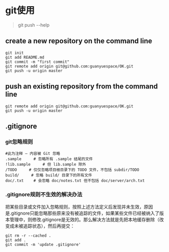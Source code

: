 # git使用
>git push --help


## create a new repository on the command line
```
git init
git add README.md
git commit -m "first commit"
git remote add origin git@github.com:guanyuespace/OK.git
git push -u origin master
```
##  push an existing repository from the command line
```
git remote add origin git@github.com:guanyuespace/OK.git
git push -u origin master
```


## .gitignore
### git忽略规则
```
#此为注释 – 内容被 Git 忽略
.sample 　　 # 忽略所有 .sample 结尾的文件
!lib.sample 　　 # 但 lib.sample 除外
/TODO 　　 # 仅仅忽略项目根目录下的 TODO 文件，不包括 subdir/TODO
build/ 　　 # 忽略 build/ 目录下的所有文件
doc/.txt 　　# 会忽略 doc/notes.txt 但不包括 doc/server/arch.txt
```
### .gitignore规则不生效的解决办法
把某些目录或文件加入忽略规则，按照上述方法定义后发现并未生效，原因是.gitignore只能忽略那些原来没有被追踪的文件，如果某些文件已经被纳入了版本管理中，则修改.gitignore是无效的。那么解决方法就是先把本地缓存删除（改变成未被追踪状态），然后再提交：
```shell
git rm -r --cached .
git add .
git commit -m 'update .gitignore'
```
